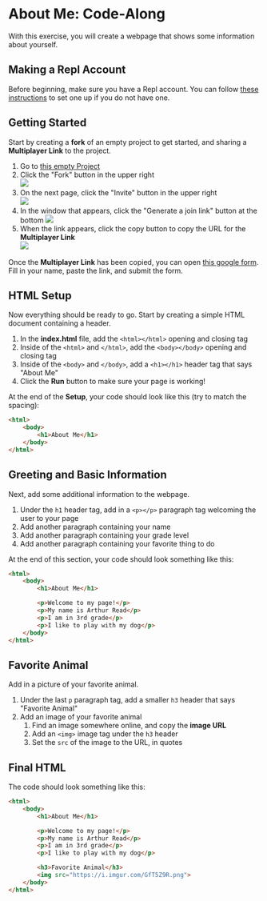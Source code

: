 # About Me: Code-Along
With this exercise, you will create a webpage that shows some information about yourself.

## Making a Repl Account
Before beginning, make sure you have a Repl account. You can follow [these instructions](../ReplSetup.md) to set one up if you do not have one.

## Getting Started
Start by creating a **fork** of an empty project to get started, and sharing a **Multiplayer Link** to the project.

1. Go to [this empty Project](https://replit.com/@HylandOutreach/EmptyWeb#index.html)
1. Click the "Fork" button in the upper right  
    ![](https://i.imgur.com/BLN0x38.png)
1. On the next page, click the "Invite" button in the upper right  
    ![](https://i.imgur.com/HO0pn17.png)
1. In the window that appears, click the "Generate a join link" button at the bottom 
    ![](https://i.imgur.com/StM4yXX.png)
1. When the link appears, click the copy button to copy the URL for the **Multiplayer Link**  
    ![](https://i.imgur.com/G8fzSoE.png)

Once the **Multiplayer Link** has been copied, you can open [this google form](https://forms.gle/rH62KaA7tSeSuDnQ7). Fill in your name, paste the link, and submit the form.

## HTML Setup
Now everything should be ready to go. Start by creating a simple HTML document containing a header.

1. In the **index.html** file, add the `<html></html>` opening and closing tag
1. Inside of the `<html>` and `</html>`, add the `<body></body>` opening and closing tag
1. Inside of the `<body>` and `</body>`, add a `<h1></h1>` header tag that says "About Me"
1. Click the **Run** button to make sure your page is working!

At the end of the **Setup**, your code should look like this (try to match the spacing):
```html
<html>
    <body>
        <h1>About Me</h1>
    </body>
</html>
```

## Greeting and Basic Information
Next, add some additional information to the webpage.

1. Under the `h1` header tag, add in a `<p></p>` paragraph tag welcoming the user to your page
1. Add another paragraph containing your name
1. Add another paragraph containing your grade level
1. Add another paragraph containing your favorite thing to do

At the end of this section, your code should look something like this:
```html
<html>
    <body>
        <h1>About Me</h1>

        <p>Welcome to my page!</p>
        <p>My name is Arthur Read</p>
        <p>I am in 3rd grade</p>
        <p>I like to play with my dog</p>
    </body>
</html>
```

## Favorite Animal
Add in a picture of your favorite animal.

1. Under the last `p` paragraph tag, add a smaller `h3` header that says "Favorite Animal"
1. Add an image of your favorite animal
    1. Find an image somewhere online, and copy the **image URL**
    1. Add an `<img>` image tag under the `h3` header
    1. Set the `src` of the image to the URL, in quotes

## Final HTML
The code should look something like this:

```html
<html>
    <body>
        <h1>About Me</h1>

        <p>Welcome to my page!</p>
        <p>My name is Arthur Read</p>
        <p>I am in 3rd grade</p>
        <p>I like to play with my dog</p>

        <h3>Favorite Animal</h3>
        <img src="https://i.imgur.com/GfT5Z9R.png">
    </body>
</html>
```